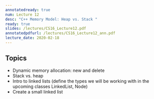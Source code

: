 ```yaml
---
annotatedready: true
num: Lecture 12
desc: "C++ Memory Model: Heap vs. Stack "
ready: true
slides: /lectures/CS16_Lecture12.pdf
annotatedpdfurl: /lectures/CS16_Lecture12_ann.pdf
lecture_date: 2020-02-18
---
```


## Topics


* Dynamic memory allocation: new and delete
* Stack vs. heap
* Intro to linked lists (define the types we will be working with in the upcoming classes LinkedList, Node)
* Create a small linked list

